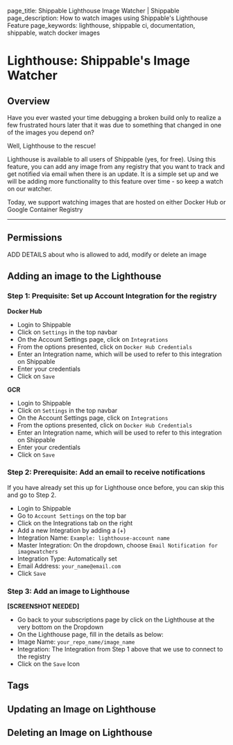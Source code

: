 page_title: Shippable Lighthouse Image Watcher | Shippable
page_description: How to watch images using Shippable's Lighthouse Feature
page_keywords: lighthouse, shippable ci, documentation, shippable, watch docker images

# Lighthouse: Shippable's Image Watcher

## Overview

Have you ever wasted your time debugging a broken build only to realize a few frustrated hours later that it was due to something that changed in one of the images you depend on?

Well, Lighthouse to the rescue!

Lighthouse is available to all users of Shippable (yes, for free). Using this feature, you can add any image from any registry that you want to track and get notified via email when there is an update. It is a simple set up and we will be adding more functionality to this feature over time - so keep a watch on our watcher.

Today, we support watching images that are hosted on either Docker Hub or Google Container Registry

* * * * *

## Permissions

ADD DETAILS about who is allowed to add, modify or delete an image

## Adding an image to the Lighthouse

### Step 1: Prequisite: Set up Account Integration for the registry

**Docker Hub**

- Login to Shippable
- Click on `Settings` in the top navbar
- On the Account Settings page, click on `Integrations`
- From the options presented, click on `Docker Hub Credentials`
- Enter an Integration name, which will be used to refer to this integration on Shippable
- Enter your credentials
- Click on `Save`

**GCR**

- Login to Shippable
- Click on `Settings` in the top navbar
- On the Account Settings page, click on `Integrations`
- From the options presented, click on `Docker Hub Credentials`
- Enter an Integration name, which will be used to refer to this integration on Shippable
- Enter your credentials
- Click on `Save`

### Step 2: Prerequisite: Add an email to receive notifications

If you have already set this up for Lighthouse once before, you can skip this and go to Step 2.

- Login to Shippable
- Go to `Account Settings` on the top bar
- Click on the Integrations tab on the right
- Add a new Integration by adding a (+)
- Integration Name: `Example: lighthouse-account name`
- Master Integration: On the dropdown, choose `Email Notification for imagewatchers`
- Integration Type: Automatically set
- Email Address: `your_name@email.com`
- Click `Save`

### Step 3: Add an image to Lighthouse

 **[SCREENSHOT NEEDED]**

 - Go back to your subscriptions page by click on the Lighthouse at the very bottom on the Dropdown
 - On the Lighthouse page, fill in the details as below:
 - Image Name: `your_repo_name/image_name`
 - Integration: The Integration from Step 1 above that we use to connect to the registry
 - Click on the `Save` Icon

 ## Tags




 ## Updating an Image on Lighthouse





 ## Deleting an Image on Lighthouse



